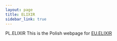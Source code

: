 ```yaml
---
layout: page
title: ELIXIR
sidebar_link: true
---
```


PL.ELIXIR
This is the Polish webpage for [EU.ELIXIR](https://www.elixir-europe.org/)
